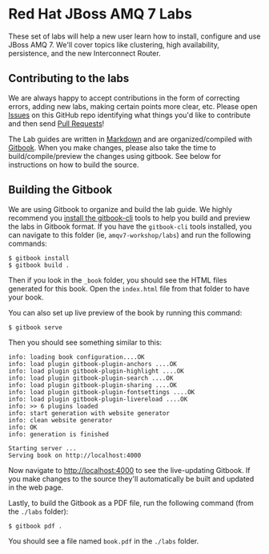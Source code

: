 # Red Hat JBoss AMQ 7 Labs

These set of labs will help a new user learn how to install, configure and use JBoss AMQ 7. We'll cover topics like clustering, high availability, persistence, and the new Interconnect Router. 

## Contributing to the labs

We are always happy to accept contributions in the form of correcting errors, adding new labs, making certain points more clear, etc. Please open [Issues](https://github.com/RedHatWorkshops/amqv7-workshop/issues) on this GitHub repo identifying what things you'd like to contribute and then send [Pull Requests](https://github.com/RedHatWorkshops/amqv7-workshop/pulls)!

The Lab guides are written in [Markdown](https://daringfireball.net/projects/markdown/syntax) and are organized/compiled with [Gitbook](https://www.gitbook.com). When you make changes, please also take the time to build/compile/preview the changes using gitbook. See below for instructions on how to build the source.

## Building the Gitbook 
We are using Gitbook to organize and build the lab guide. We highly recommend you [install the gitbook-cli](https://github.com/GitbookIO/gitbook-cli) tools to help you build and preview the labs in Gitbook format. If you have the `gitbook-cli` tools installed, you can navigate to this folder (ie, `amqv7-workshop/labs`) and run the following commands:


    $ gitbook install
    $ gitbook build .

Then if you look in the `_book` folder, you should see the HTML files generated for this book. Open the `index.html` file from that folder to have your book. 

You can also set up live preview of the book by running this command:

    $ gitbook serve

Then you should see something similar to this:

```
info: loading book configuration....OK 
info: load plugin gitbook-plugin-anchors ....OK 
info: load plugin gitbook-plugin-highlight ....OK 
info: load plugin gitbook-plugin-search ....OK 
info: load plugin gitbook-plugin-sharing ....OK 
info: load plugin gitbook-plugin-fontsettings ....OK 
info: load plugin gitbook-plugin-livereload ....OK 
info: >> 6 plugins loaded 
info: start generation with website generator 
info: clean website generator
info: OK 
info: generation is finished 

Starting server ...
Serving book on http://localhost:4000
```

Now navigate to [http://localhost:4000](http://localhost:4000) to see the live-updating Gitbook. If you make changes to the source they'll automatically be built and updated in the web page.


Lastly, to build the Gitbook as a PDF file, run the following command (from the `./labs` folder):

    $ gitbook pdf . 

You should see a file named `book.pdf` in the `./labs` folder.  